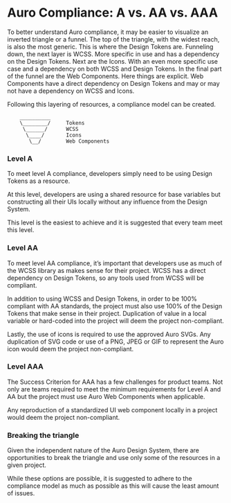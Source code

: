 # Auro Compliance: A vs. AA vs. AAA

To better understand Auro compliance, it may be easier to visualize an inverted triangle or a funnel. The top of the triangle, with the widest reach, is also the most generic. This is where the Design Tokens are. Funneling down, the next layer is WCSS. More specific in use and has a dependency on the Design Tokens. Next are the Icons. With an even more specific use case and a dependency on both WCSS and Design Tokens. In the final part of the funnel are the Web Components. Here things are explicit. Web Components have a direct dependency on Design Tokens and may or may not have a dependency on WCSS and Icons.

Following this layering of resources, a compliance model can be created.

```
    __________
    \________/     Tokens
     \______/      WCSS
      \____/       Icons
       \__/        Web Components

```

### Level A

To meet level A compliance, developers simply need to be using Design Tokens as a resource.

At this level, developers are using a shared resource for base variables but constructing all their UIs locally without any influence from the Design System.

This level is the easiest to achieve and it is suggested that every team meet this level.

### Level AA

To meet level AA compliance, it’s important that developers use as much of the WCSS library as makes sense for their project. WCSS has a direct dependency on Design Tokens, so any tools used from WCSS will be compliant.

In addition to using WCSS and Design Tokens, in order to be 100% compliant with AA standards, the project must also use 100% of the Design Tokens that make sense in their project. Duplication of value in a local variable or hard-coded into the project will deem the project non-compliant.

Lastly, the use of icons is required to use the approved Auro SVGs. Any duplication of SVG code or use of a PNG, JPEG or GIF to represent the Auro icon would deem the project non-compliant.

### Level AAA

The Success Criterion for AAA has a few challenges for product teams. Not only are teams required to meet the minimum requirements for Level A and AA but the project must use Auro Web Components when applicable.

Any reproduction of a standardized UI web component locally in a project would deem the project non-compliant.


### Breaking the triangle

Given the independent nature of the Auro Design System, there are opportunities to break the triangle and use only some of the resources in a given project.

While these options are possible, it is suggested to adhere to the compliance model as much as possible as this will cause the least amount of issues.
